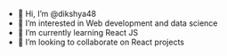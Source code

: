 - 👋 Hi, I’m @dikshya48
- 👀 I’m interested in Web development and data science
- 🌱 I’m currently learning React JS
- 💞️ I’m looking to collaborate on React projects


<!---
dikshya48/dikshya48 is a ✨ special ✨ repository because its `README.md` (this file) appears on your GitHub profile.
You can click the Preview link to take a look at your changes.
--->
